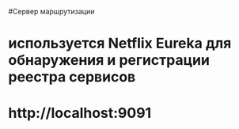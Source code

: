 #Сервер маршрутизации
# используется  Netflix Eureka для обнаружения и регистрации реестра сервисов
# http://localhost:9091
